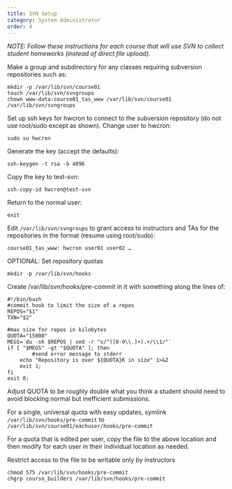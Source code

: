 ```yaml
---
title: SVN Setup
category: System Administrator
order: 4
---
```


_NOTE: Follow these instructions for each course that will use SVN to
collect student homeworks (instead of direct file upload)._


Make a group and subdirectory for any classes requiring subversion
repositories such as:

```
mkdir -p /var/lib/svn/course01
touch /var/lib/svn/svngroups
chown www-data:course01_tas_www /var/lib/svn/course01 /var/lib/svn/svngroups
```

Set up ssh keys for hwcron to connect to the subversion repository
(do not use root/sudo except as shown).  Change user to hwcron:

```
sudo su hwcron
```

Generate the key (accept the defaults):

```
ssh-keygen -t rsa -b 4096  
```

Copy the key to test-svn:

```
ssh-copy-id hwcron@test-svn 
```

Return to the normal user:
```
exit
```

Edit ``` /var/lib/svn/svngroups ``` to grant access to instructors
and TAs for the repositories in the format (resume using
root/sudo):

```
course01_tas_www: hwcron user01 user02 …
```

OPTIONAL: Set repository quotas

```   
mkdir -p /var/lib/svn/hooks
```

Create /var/lib/svn/hooks/pre-commit in it with something along the lines of:

```
#!/bin/bash
#commit hook to limit the size of a repos
REPOS="$1"
TXN="$2"

#max size for repos in kilobytes
QUOTA="15000"
MEGS=`du -sk $REPOS | sed -r "s/^([0-9\\.]+).+/\\1/"`
if [ "$MEGS" -gt "$QUOTA" ]; then
    	#send error message to stderr
 	echo "Repository is over ${QUOTA}K in size" 1>&2
 	exit 1;
fi
exit 0;
```

Adjust QUOTA to be roughly double what you think a student should
need to avoid blocking normal but inefficient submissions.

For a single, universal quota with easy updates, symlink
``` /var/lib/svn/hooks/pre-commit ``` to
``` /var/lib/svn/course01/eachuser/hooks/pre-commit ```

For a quota that is edited per user, copy the file to the above
location and then modify for each user in their individual location
as needed.

Restrict access to the file to be writable only by instructors

```
chmod 575 /var/lib/svn/hooks/pre-commit
chgrp course_builders /var/lib/svn/hooks/pre-commit
```
